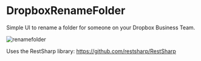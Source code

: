 # DropboxRenameFolder
Simple UI to rename a folder for someone on your Dropbox Business Team.

![renamefolder](https://dl.dropboxusercontent.com/u/354544978/DropboxRenameFolder.PNG)

Uses the RestSharp library: https://github.com/restsharp/RestSharp


